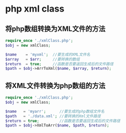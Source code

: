 php xml class
=========

## 将php数组转换为XML文件的方法
```php
require_once './xmlClass.php';
$obj = new xmlClass;

$name    = 'myxml';  //要生成的XML文件名
$array   = $arr;     //要转换的数组
$return  = true;     //函数是否要返回生成后的文件路径
$path = $obj->ArrToXml($name, $array, $return);
```

## 将XML文件转换为php数组的方法
```php
require_once './xmlClass.php';
$obj = new xmlClass;

$name   = 'myarr';      //要生成的php数组文件名
$path   = './data.xml'; //要转换的Xml文件路径
$return = true;         //函数是否要返回生成后的文件路径
$path = $obj->XmlToArr($name, $path, $return);
```
